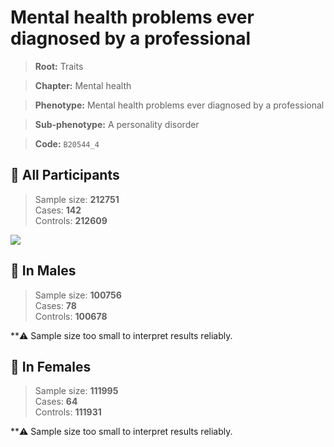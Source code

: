# Mental health problems ever diagnosed by a professional
> **Root:** Traits  

> **Chapter:** Mental health  

> **Phenotype:** Mental health problems ever diagnosed by a professional  

> **Sub-phenotype:** A personality disorder  

> **Code:** `B20544_4`

## 🧪 All Participants  
> Sample size: **212751**  
> Cases: **142**  
> Controls: **212609**
<img src="/Traits/Figures/ALL/B20544_4.png"/>
<CsvTable src="/public/Traits/Data/ALL/LG_B20544_4.csv" label="🔍 View full results" />

## 👨 In Males  
> Sample size: **100756**  
> Cases: **78**  
> Controls: **100678**

**⚠️ Sample size too small to interpret results reliably.


## 👩 In Females  
> Sample size: **111995**  
> Cases: **64**  
> Controls: **111931**

**⚠️ Sample size too small to interpret results reliably.

